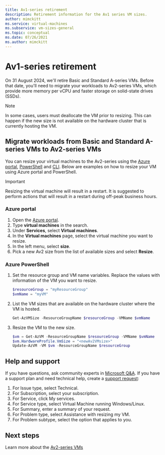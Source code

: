 ```yaml
---
title: Av1-series retirement
description: Retirement information for the Av1 series VM sizes.
author: mimckitt
ms.service: virtual-machines
ms.subservice: vm-sizes-general
ms.topic: conceptual
ms.date: 07/26/2021
ms.author: mimckitt
---
```


# Av1-series retirement

On 31 August 2024, we'll retire Basic and Standard A-series VMs. Before that date, you'll need to migrate your workloads to Av2-series VMs, which provide more memory per vCPU and faster storage on solid-state drives (SSDs).

> [!NOTE]
> In some cases, users must deallocate the VM prior to resizing. This can happen if the new size is not available on the hardware cluster that is currently hosting the VM.


## Migrate workloads from Basic and Standard A-series VMs to Av2-series VMs 

You can resize your virtual machines to the Av2-series using the [Azure portal](https://portal.azure.com), [PowerShell](windows/resize-vm.md) and [CLI](/linux/change-vm-size.md). Below are examples on how to resize your VM using Azure portal and PowerShell. 

> [!IMPORTANT]
> Resizing the virtual machine will result in a restart. It is suggested to perform actions that will result in a restart during off-peak business hours. 

### Azure portal 
1. Open the [Azure portal](https://portal.azure.com).
1. Type **virtual machines** in the search.
1. Under **Services**, select **Virtual machines**.
1. In the **Virtual machines** page, select the virtual machine you want to resize.
1. In the left menu, select **size**.
1. Pick a new Av2 size from the list of available sizes and select **Resize**.

### Azure PowerShell
1. Set the resource group and VM name variables. Replace the values with information of the VM you want to resize. 

    ```powershell
    $resourceGroup = "myResourceGroup"
    $vmName = "myVM"
    ```
2. List the VM sizes that are available on the hardware cluster where the VM is hosted.

    ```powershell
    Get-AzVMSize -ResourceGroupName $resourceGroup -VMName $vmName
    ```

3. Resize the VM to the new size.

    ```powershell
    $vm = Get-AzVM -ResourceGroupName $resourceGroup -VMName $vmName
    $vm.HardwareProfile.VmSize = "<newAv2VMsize>"
    Update-AzVM -VM $vm -ResourceGroupName $resourceGroup
    ```

## Help and support

If you have questions, ask community experts in [Microsoft Q&A](/answers/topics/azure-virtual-machines.html). If you have a support plan and need technical help, create a [support request](https://portal.azure.com/#blade/Microsoft_Azure_Support/HelpAndSupportBlade/newsupportrequest):

1. For Issue type, select Technical.
1. For Subscription, select your subscription.
1. For Service, click My services.
1. For Service type, select Virtual Machine running Windows/Linux.
1. For Summary, enter a summary of your request.
1. For Problem type, select Assistance with resizing my VM.
1. For Problem subtype, select the option that applies to you.

## Next steps
Learn more about the [Av2-series VMs](av2-series.md)